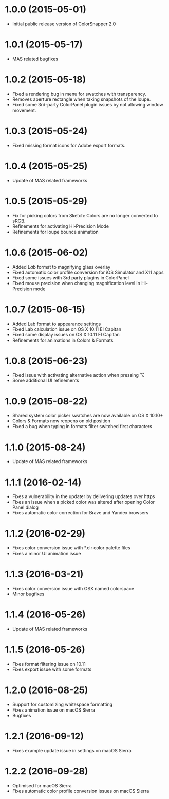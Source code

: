 # 1.0.0 (2015-05-01)
- Initial public release version of ColorSnapper 2.0 
	
# 1.0.1 (2015-05-17)
- MAS related bugfixes
	
# 1.0.2 (2015-05-18)
- Fixed a rendering bug in menu for swatches with transparency.
- Removes aperture rectangle when taking snapshots of the loupe.
- Fixed some 3rd-party ColorPanel plugin issues by not allowing window movement.
	
# 1.0.3 (2015-05-24)
- Fixed missing format icons for Adobe export formats.
	
# 1.0.4 (2015-05-25)
- Update of MAS related frameworks
	
# 1.0.5 (2015-05-29)
- Fix for picking colors from Sketch: Colors are no longer converted to sRGB.
- Refinements for activating Hi-Precision Mode
- Refinements for loupe bounce animation
	
# 1.0.6 (2015-06-02)
- Added L*a*b format to magnifying glass overlay
- Fixed automatic color profile conversion for iOS Simulator and X11 apps
- Fixed some issues with 3rd party plugins in ColorPanel
- Fixed mouse precision when changing magnification level in Hi-Precision mode
	
# 1.0.7 (2015-06-15)
- Added Lab format to appearance settings
- Fixed Lab calculation issue on OS X 10.11 El Capitan
- Fixed some display issues on OS X 10.11 El Capitan
- Refinements for animations in Colors & Formats
	
# 1.0.8 (2015-06-23)
- Fixed issue with activating alternative action when pressing ⌥
- Some additional UI refinements
	
# 1.0.9 (2015-08-22)
- Shared system color picker swatches are now available on OS X 10.10+
- Colors & Formats now reopens on old position
- Fixed a bug when typing in formats filter switched first characters
	
# 1.1.0 (2015-08-24)
- Update of MAS related frameworks
	
# 1.1.1 (2016-02-14)
- Fixes a vulnerability in the updater by delivering updates over https
- Fixes an issue when a picked color was altered after opening Color Panel dialog
- Fixes automatic color correction for Brave and Yandex browsers
	
# 1.1.2 (2016-02-29)
- Fixes color conversion issue with *.clr color palette files
- Fixes a minor UI animation issue
	
# 1.1.3 (2016-03-21)
- Fixes color conversion issue with OSX named colorspace
- Minor bugfixes
	
# 1.1.4 (2016-05-26)
- Update of MAS related frameworks
	
# 1.1.5 (2016-05-26)
- Fixes format filtering issue on 10.11
- Fixes export issue with some formats
	
# 1.2.0 (2016-08-25)
- Support for customizing whitespace formatting
- Fixes animation issue on macOS Sierra
- Bugfixes
	
# 1.2.1 (2016-09-12)
- Fixes example update issue in settings on macOS Sierra
	
# 1.2.2 (2016-09-28)
- Optimised for macOS Sierra
- Fixes automatic color profile conversion issues on macOS Sierra
	
